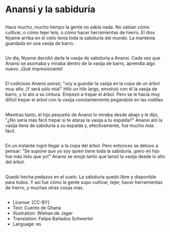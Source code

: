 # Anansi y la sabiduría

##
Hace mucho, mucho tiempo la gente no sabía nada. No sabían cómo cultivar, o cómo tejer tela, o cómo hacer herramientas de hierro. El dios Nyame arriba en el cielo tenía toda la sabiduría del mundo. La mantenía guardada en una vasija de barro.

##
Un día, Nyame decidió darle la vasija de sabiduría a Anansi. Cada vez que Anansi se asomaba y miraba dentro de la vasija de barro, aprendía algo nuevo. ¡Qué impresionante!

##
El codicioso Anansi pensó, "voy a guardar la vasija en la copa de un árbol muy alto. ¡Y será sólo mía!" Hiló un hilo largo, envolvió con él la vasija de barro, y lo ató a su cintura. Empezó a trepar el árbol. Pero se le hacía muy difícil trepar el árbol con la vasija constantemente pegándole en las rodillas.

##
Mientras tanto, el hijo pequeño de Anansi lo miraba desde abajo y le dijo, "¿No sería más fácil trepar si te ataras la vasija a tu espalda?" Anansi ató la vasija llena de sabiduría a su espalda y, efectivamente, fue mucho más fácil.

##
En un instante logró llegar a la copa del árbol. Pero entonces se detuvo a pensar: "Se supone que yo soy quien tiene toda la sabiduría, ¡pero mi hijo fue más listo que yo!" Anansi se enojó tanto que lanzó la vasija desde lo alto del árbol.

##
Quedó hecha pedazos en el suelo. La sabiduría quedó libre y disponible para todos. Y así fue cómo la gente supo cultivar, tejer, hacer herramientas de hierro, y muchas otras cosas más.

##
* License: [CC-BY]
* Text: Cuento de Ghana
* Illustration: Wiehan de Jager
* Translation: Felipe Bañados Schwerter
* Language: es
